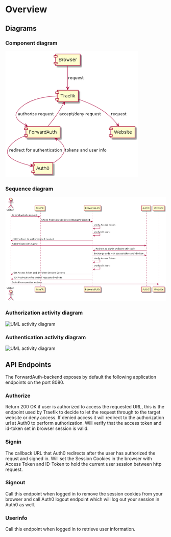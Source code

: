 # Overview

## Diagrams
### Component diagram
![UML component diagram](/docs/component.png "Component diagram")

### Sequence diagram
![UML sequence diagram](/docs/sequence.png "Sequence diagram")

### Authorization activity diagram
![UML activity diagram](http://www.plantuml.com/plantuml/png/XPFHIiGm44MVxLVq1_m2GJOsGtUmJNLcue8lOM551HLProVntqsM5T99j8-TU-xqzZPPVHos-yFdwqkpUtxSRz-VshxzQixkp83M2Be-e0qoNODhpozRqtN077eoJi1U_CcXIy9fCCUE8qvGDZpj_SMDb_L4U1-b10BHHFEnyXFSUc016pmDaQojNewcqKnYCq9WVyKfniQW11KcUun8pQastW2Do8oJutyCPThwDwlbcpKA35XlH8bB_rNZkdaMmYw98yGAbBcGbzvMDHJ79tcgLIgwR4xnMHmB3ezfPfqdm07OG62He1CDL3PyDwk7jrsyKpy0 "UML activity diagram")

### Authentication activity diagram
![UML activity diagram](http://www.plantuml.com/plantuml/png/VP112W8n34NNpYbw0Kym8CIsZ44dNIHLN1L1K7VYLhoxjOEGAKEt-I_ljxa-Rg_Bysu6y-vMHpYW0q4Q4bZhcPE4lIUptXWLePl6VNC1AOVBQ1cnjkhz2OSeEq-2jgI5hGMPcfNy8A10vp54dZSoZ3vnt7BhPJMdg4gd6bisZIsL_6br4FLjxt8E9q19-XY1AYuh--xp1G00 "UML activity diagram")


## API Endpoints
The ForwardAuth-backend exposes by default the following application endpoints on the port 8080. 
### Authorize
Return 200 OK if user is authorized to access the requested URL, this is the endpoint used by Traefik to 
decide to let the request through to the target website or deny access. If denied access it will redirect to
the authorization url at Auth0 to perform authorization. Will verify that the access token and id-token set in
browser session is valid.

### Signin
The callback URL that Auth0 redirects after the user has authorized the requst and signed in.
Will set the Session Cookies in the browser with Access Token and ID-Token to hold the current user session 
between http request.

### Signout
Call this endpoint when logged in to remove the session cookies from your browser and call Auth0 logout endpoint
which will log out your session in Auth0 as well.

### Userinfo
Call this endpoint when logged in to retrieve user information.

